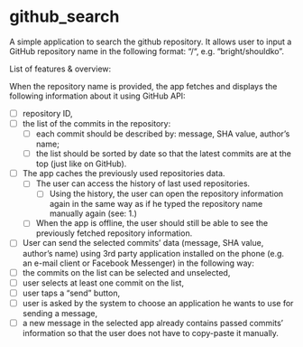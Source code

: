 # github_search
A simple application to search the github repository.
It allows user to input a GitHub repository name in the following format: “<owner>/<repository>“, e.g. “bright/shouldko”.


List of features & overview:


When the repository name is provided, the app fetches and displays the following information about it using GitHub API:
- [ ] repository ID,
- [ ] the list of the commits in the repository:
    - [ ] each commit should be described by: message, SHA value, author’s name;
    - [ ] the list should be sorted by date so that the latest commits are at the top (just like on GitHub).
- [ ] The app caches the previously used repositories data.
    - [ ] The user can access the history of last used repositories.
        - [ ] Using the history, the user can open the repository information again in the same way as if he typed the repository name manually again (see: 1.)
    - [ ] When the app is offline, the user should still be able to see the previously fetched repository information.
- [ ] User can send the selected commits’ data (message, SHA value, author’s name) using 3rd party application installed on the phone (e.g. an e-mail client or Facebook Messenger) in the following way:
- [ ] the commits on the list can be selected and unselected,
- [ ] user selects at least one commit on the list,
- [ ] user taps a “send” button,
- [ ] user is asked by the system to choose an application he wants to use for sending a message,
- [ ] a new message in the selected app already contains passed commits’ information so that the user does not have to copy-paste it manually.